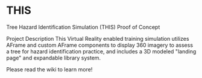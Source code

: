 # THIS
Tree Hazard Identification Simulation (THIS) Proof of Concept

Project Description
This Virtual Reality enabled training simulation utilizes AFrame and custom AFrame components to display 360 imagery to assess a tree for hazard identification practice, and includes a 3D modeled "landing page" and expandable library system.

Please read the wiki to learn more!
